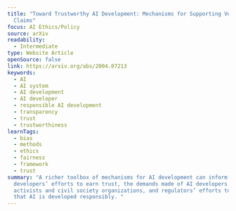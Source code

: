 ```yaml
---
title: "Toward Trustworthy AI Development: Mechanisms for Supporting Verifiable
  Claims"
focus: AI Ethics/Policy
source: arXiv
readability:
  - Intermediate
type: Website Article
openSource: false
link: https://arxiv.org/abs/2004.07213
keywords:
  - AI
  - AI system
  - AI development
  - AI developer
  - responsible AI development
  - transparency
  - trust
  - trustworthiness
learnTags:
  - bias
  - methods
  - ethics
  - fairness
  - framework
  - trust
summary: "A richer toolbox of mechanisms for AI development can inform
  developers’ efforts to earn trust, the demands made of AI developers by
  activists and civil society organizations, and regulators’ efforts to ensure
  that AI is developed responsibly. "
---
```

